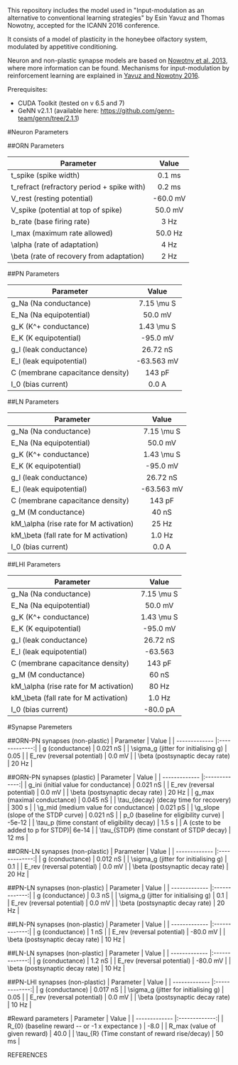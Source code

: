 This repository includes the model used in "Input-modulation as an alternative to conventional learning strategies" by Esin Yavuz and Thomas Nowotny, accepted for the ICANN 2016 conference.

It consists of a model of plasticity in the honeybee olfactory system, modulated by appetitive conditioning. 

Neuron and non-plastic synapse models are based on [Nowotny et al. 2013][@Nowotnyetal2013], 
where more information can be found. Mechanisms for input-modulation by reinforcement learning 
are explained in [Yavuz and Nowotny 2016][@Yavuzetal2016].


Prerequisites:
- CUDA Toolkit (tested on v 6.5 and 7)
- GeNN v2.1.1 (available here: https://github.com/genn-team/genn/tree/2.1.1)


#Neuron Parameters

##ORN Parameters 

| Parameter   |  Value  |
|-----|:------:| 
| t_spike (spike width) | 0.1 ms|
| t_refract (refractory period + spike with) | 0.2 ms | 
| V_rest (resting potential) |  -60.0 mV | 
| V_spike (potential at top of spike) |  50.0 mV |
| b_rate (base firing rate) | 3 Hz |
| l_max (maximum rate allowed) | 50.0 Hz |
| \alpha (rate of adaptation) | 4 Hz |
| \beta (rate of recovery from adaptation) | 2 Hz |

##PN Parameters

| Parameter   |  Value  |
|-----|:------:|
| g_Na (Na conductance) | 7.15 \mu S | 
| E_Na (Na equipotential) | 50.0 mV |
| g_K (K^+ conductance) | 1.43 \mu S |
| E_K (K equipotential) | -95.0 mV |
| g_l (leak conductance) | 26.72 nS |
| E_l (leak equipotential) |  -63.563 mV |
| C (membrane capacitance density) | 143 pF | 
| I_0 (bias current) | 0.0 A | 

##LN Parameters

| Parameter   |  Value  |
|-----|:------:|
| g_Na (Na conductance) | 7.15 \mu S | 
| E_Na (Na equipotential) | 50.0 mV |
| g_K (K^+ conductance) | 1.43 \mu S |
| E_K (K equipotential) | -95.0 mV |
| g_l (leak conductance) | 26.72 nS |
| E_l (leak equipotential) |  -63.563 mV |
| C (membrane capacitance density) | 143 pF | 
| g_M (M conductance) | 40 nS | 
| kM_\alpha (rise rate for M activation) | 25 Hz |
| kM_\beta (fall rate for M activation) | 1.0 Hz |
| I_0 (bias current) | 0.0 A | 

##LHI Parameters

| Parameter   |  Value  |
|-----|:------:|
| g_Na (Na conductance) | 7.15 \mu S | 
| E_Na (Na equipotential) | 50.0 mV |
| g_K (K^+ conductance) | 1.43 \mu S |
| E_K (K equipotential) | -95.0 mV |
| g_l (leak conductance) | 26.72 nS |
| E_l (leak equipotential) |  -63.563 |
| C (membrane capacitance density) | 143 pF | 
| g_M (M conductance) | 60 nS | 
| kM_\alpha (rise rate for M activation) | 80 Hz |
| kM_\beta (fall rate for M activation) | 1.0 Hz |
| I_0 (bias current) | -80.0 pA | 


#Synapse Paremeters

##ORN-PN synapses (non-plastic)
|       Parameter   |  Value  | 
| ------------- |:-------------:|
| g (conductance)    |  0.021 nS |
| \sigma_g (jitter for initialising g) | 0.05 |
| E_rev (reversal potential) | 0.0 mV |
| \beta (postsynaptic decay rate) | 20 Hz |

##ORN-PN synapses (plastic)
|       Parameter   |  Value  | 
| ------------- |:-------------:|
| g_ini (initial value for conductance)    |  0.021 nS |
| E_rev (reversal potential) | 0.0 mV |
| \beta (postsynaptic decay rate) | 20 Hz |
| g_max (maximal conductance) | 0.045 nS |
| \tau_{decay} (decay time for recovery) | 300 s |
| \g_mid (medium value for conductance)  |  0.021 pS |
| \g_slope (slope of the STDP curve)  |  0.021 nS |
| p_0 (baseline for eligibility curve) | -5e-12 |
| \tau_p (time constant of eligibility decay) | 1.5 s |
| A (cste to be added to p for STDP)| 6e-14 | 
| \tau_{STDP} (time constant of STDP decay) | 12 ms |

##ORN-LN synapses (non-plastic)
|       Parameter   |  Value  | 
| ------------- |:-------------:|
| g (conductance)    |  0.012 nS |
| \sigma_g (jitter for initialising g) | 0.1 |
| E_rev (reversal potential) | 0.0 mV |
| \beta (postsynaptic decay rate) | 20 Hz |
 
##PN-LN synapses (non-plastic)
|       Parameter   |  Value  | 
| ------------- |:-------------:|
| g (conductance)    |  0.3 nS |
| \sigma_g (jitter for initialising g) | 0.1 |
| E_rev (reversal potential) | 0.0 mV |
| \beta (postsynaptic decay rate) | 20 Hz |
 
##LN-PN synapses (non-plastic)
|       Parameter   |  Value  | 
| ------------- |:-------------:|
| g (conductance)    |  1 nS |
| E_rev (reversal potential) | -80.0 mV |
| \beta (postsynaptic decay rate) | 10 Hz |

##LN-LN synapses (non-plastic)
|       Parameter   |  Value  | 
| ------------- |:-------------:|
| g (conductance)    |  1.2 nS |
| E_rev (reversal potential) | -80.0 mV |
| \beta (postsynaptic decay rate) | 10 Hz |
  
##PN-LHI synapses (non-plastic)
|       Parameter   |  Value  | 
| ------------- |:-------------:|
| g (conductance)    |  0.017 nS |
| \sigma_g (jitter for initialising g) | 0.05 |
| E_rev (reversal potential) | 0.0 mV |
| \beta (postsynaptic decay rate) | 10 Hz |
   
#Reward parameters
|       Parameter   |  Value  | 
| ------------- |:-------------:|
| R_{0} (baseline reward -- or -1 x expectance ) | -8.0 |
| R_max (value of given reward) | 40.0 |
| \tau_{R} (Time constant of reward rise/decay) | 50 ms |

REFERENCES

[@Nowotnyetal2013]: http://dx.doi.org/10.1016/j.brainres.2013.05.038
"Nowotny, T., Stierle, J.S., Galizia, C.G. and Szyszka, P., 2013.
Data-driven honeybee antennal lobe model suggests how stimulus-onset asynchrony 
can aid odour segregation. Brain research, 1536, pp.119-134."

[@Yavuzetal2016]: http://sro.sussex.ac.uk/61572 
"Yavuz, E. and Nowotny, T., 2016.
Input-modulation as an alternative to conventional learning strategies. LNCS, in press."                                   
